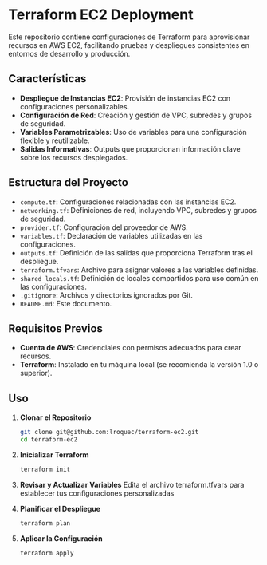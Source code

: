 # Terraform EC2 Deployment

Este repositorio contiene configuraciones de Terraform para aprovisionar recursos en AWS EC2, facilitando pruebas y despliegues consistentes en entornos de desarrollo y producción.

## Características

- **Despliegue de Instancias EC2**: Provisión de instancias EC2 con configuraciones personalizables.
- **Configuración de Red**: Creación y gestión de VPC, subredes y grupos de seguridad.
- **Variables Parametrizables**: Uso de variables para una configuración flexible y reutilizable.
- **Salidas Informativas**: Outputs que proporcionan información clave sobre los recursos desplegados.

## Estructura del Proyecto

- `compute.tf`: Configuraciones relacionadas con las instancias EC2.
- `networking.tf`: Definiciones de red, incluyendo VPC, subredes y grupos de seguridad.
- `provider.tf`: Configuración del proveedor de AWS.
- `variables.tf`: Declaración de variables utilizadas en las configuraciones.
- `outputs.tf`: Definición de las salidas que proporciona Terraform tras el despliegue.
- `terraform.tfvars`: Archivo para asignar valores a las variables definidas.
- `shared_locals.tf`: Definición de locales compartidos para uso común en las configuraciones.
- `.gitignore`: Archivos y directorios ignorados por Git.
- `README.md`: Este documento.

## Requisitos Previos

- **Cuenta de AWS**: Credenciales con permisos adecuados para crear recursos.
- **Terraform**: Instalado en tu máquina local (se recomienda la versión 1.0 o superior).

## Uso

1. **Clonar el Repositorio**

   ```bash
   git clone git@github.com:lroquec/terraform-ec2.git
   cd terraform-ec2
   ```
2. **Inicializar Terraform**
      ```bash
   terraform init
   ```
3. **Revisar y Actualizar Variables**
   Edita el archivo terraform.tfvars para establecer tus configuraciones personalizadas
4. **Planificar el Despliegue**
      ```bash
   terraform plan
   ```
5. **Aplicar la Configuración**
      ```bash
   terraform apply
   ```
